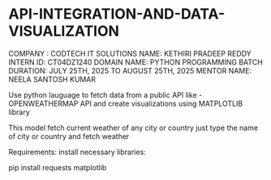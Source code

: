 # API-INTEGRATION-AND-DATA-VISUALIZATION

COMPANY : CODTECH IT SOLUTIONS
NAME: KETHIRI PRADEEP REDDY
INTERN ID: CT04DZ1240
DOMAIN NAME: PYTHON PROGRAMMING
BATCH DURATION: JULY 25TH, 2025 TO AUGUST 25TH, 2025
MENTOR NAME: NEELA SANTOSH KUMAR


Use python lauguage to fetch data from a public API like -OPENWEATHERMAP API and create visualizations using MATPLOTLIB library

This model fetch current weather of any city or country just type the name of city or country and fetch weather

Requirements: install necessary libraries:

pip install requests matplotlib
